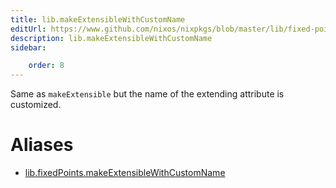 ```yaml
---
title: lib.makeExtensibleWithCustomName
editUrl: https://www.github.com/nixos/nixpkgs/blob/master/lib/fixed-points.nix#L151C34
description: lib.makeExtensibleWithCustomName
sidebar:

    order: 8
---
```


Same as `makeExtensible` but the name of the extending attribute is
customized.


# Aliases

- [lib.fixedPoints.makeExtensibleWithCustomName](./reference/lib/fixedPoints/lib-fixedPoints-makeExtensibleWithCustomName)


